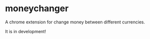 moneychanger
============

A chrome extension for change money between different currencies.

It is in development!